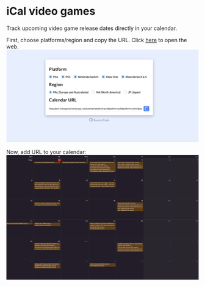 # iCal video games
Track upcoming video game release dates directly in your calendar.

First, choose platforms/region and copy the URL. Click [here](https://ical-videogames.herokuapp.com) to open the web.
![Web platform](media/web.png)

Now, add URL to your calendar:
![Calendar](media/calendar.png)
